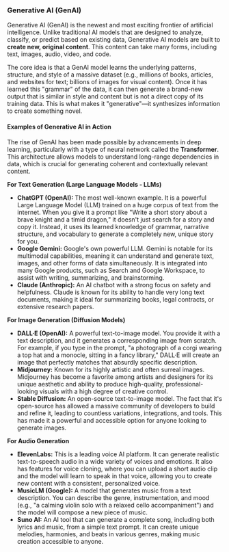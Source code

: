 ### **Generative AI (GenAI)**

Generative AI (GenAI) is the newest and most exciting frontier of artificial intelligence. Unlike traditional AI models that are designed to analyze, classify, or predict based on existing data, Generative AI models are built to **create new, original content**. This content can take many forms, including text, images, audio, video, and code.

The core idea is that a GenAI model learns the underlying patterns, structure, and style of a massive dataset (e.g., millions of books, articles, and websites for text; billions of images for visual content). Once it has learned this "grammar" of the data, it can then generate a brand-new output that is similar in style and content but is not a direct copy of its training data. This is what makes it "generative"—it synthesizes information to create something novel.

#### **Examples of Generative AI in Action**

The rise of GenAI has been made possible by advancements in deep learning, particularly with a type of neural network called the **Transformer**. This architecture allows models to understand long-range dependencies in data, which is crucial for generating coherent and contextually relevant content.

**For Text Generation (Large Language Models - LLMs)**

* **ChatGPT (OpenAI):** The most well-known example. It is a powerful Large Language Model (LLM) trained on a huge corpus of text from the internet. When you give it a prompt like "Write a short story about a brave knight and a timid dragon," it doesn't just search for a story and copy it. Instead, it uses its learned knowledge of grammar, narrative structure, and vocabulary to generate a completely new, unique story for you.
* **Google Gemini:** Google's own powerful LLM. Gemini is notable for its multimodal capabilities, meaning it can understand and generate text, images, and other forms of data simultaneously. It is integrated into many Google products, such as Search and Google Workspace, to assist with writing, summarizing, and brainstorming.
* **Claude (Anthropic):** An AI chatbot with a strong focus on safety and helpfulness. Claude is known for its ability to handle very long text documents, making it ideal for summarizing books, legal contracts, or extensive research papers.

**For Image Generation (Diffusion Models)**

* **DALL·E (OpenAI):** A powerful text-to-image model. You provide it with a text description, and it generates a corresponding image from scratch. For example, if you type in the prompt, "a photograph of a corgi wearing a top hat and a monocle, sitting in a fancy library," DALL·E will create an image that perfectly matches that absurdly specific description.
* **Midjourney:** Known for its highly artistic and often surreal images. Midjourney has become a favorite among artists and designers for its unique aesthetic and ability to produce high-quality, professional-looking visuals with a high degree of creative control.
* **Stable Diffusion:** An open-source text-to-image model. The fact that it's open-source has allowed a massive community of developers to build and refine it, leading to countless variations, integrations, and tools. This has made it a powerful and accessible option for anyone looking to generate images.

**For Audio Generation**

* **ElevenLabs:** This is a leading voice AI platform. It can generate realistic text-to-speech audio in a wide variety of voices and emotions. It also has features for voice cloning, where you can upload a short audio clip and the model will learn to speak in that voice, allowing you to create new content with a consistent, personalized voice.
* **MusicLM (Google):** A model that generates music from a text description. You can describe the genre, instrumentation, and mood (e.g., "a calming violin solo with a relaxed cello accompaniment") and the model will compose a new piece of music.
* **Suno AI:** An AI tool that can generate a complete song, including both lyrics and music, from a simple text prompt. It can create unique melodies, harmonies, and beats in various genres, making music creation accessible to anyone.
